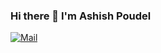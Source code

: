 ### Hi there 👋 I'm Ashish Poudel


[![Mail](https://img.shields.io/badge/Gmail-ashishpoudel1996@gmail.com-blue?logo=Gmail&labelColor=black)](mailto:ashishpoudel1996@gmail.com)


